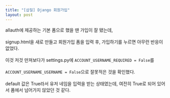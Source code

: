 ```yaml
---
title: "[삽질] Django 회원가입"
layout: post
---
```


allauth에 제공하는 기본 폼으로 했을 땐 가입이 잘 됐는데, <br/><br/>
signup.html을 새로 만들고 회원가입 폼을 입력 후, 가입하기를 누르면 아무런 반응이 없었다. <br/><br/>
이것 저것 만져보다가 settings.py에 `ACCOUNT_USERNAME_REQUIRED = False`를 <br/><br/>
`ACCOUNT_USERNAME_USERNAME = False`으로 잘못적은 것을 확인했다. <br/><br/>
default 값은 True라서 유저 네임을 입력을 받는 상태였는데, 여전히 True로 되어 있어서 
폼에서 넘어가지 않았던 것 같다.
